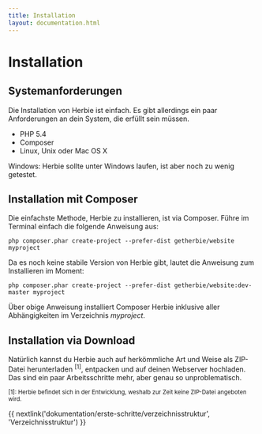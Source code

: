 ```yaml
---
title: Installation
layout: documentation.html
---
```


# Installation


## Systemanforderungen

Die Installation von Herbie ist einfach. Es gibt allerdings ein paar
Anforderungen an dein System, die erfüllt sein müssen.

- PHP 5.4
- Composer
- Linux, Unix oder Mac OS X

Windows:
Herbie sollte unter Windows laufen, ist aber noch zu wenig getestet.


## Installation mit Composer

Die einfachste Methode, Herbie zu installieren, ist via Composer. Führe im
Terminal einfach die folgende Anweisung aus:

    php composer.phar create-project --prefer-dist getherbie/website myproject

Da es noch keine stabile Version von Herbie gibt, lautet die Anweisung zum
Installieren im Moment:

    php composer.phar create-project --prefer-dist getherbie/website:dev-master myproject

Über obige Anweisung installiert Composer Herbie inklusive aller Abhängigkeiten
im Verzeichnis *myproject*.


## Installation via Download

Natürlich kannst du Herbie auch auf herkömmliche Art und Weise als ZIP-Datei
herunterladen <sup>[1]</sup>, entpacken und auf deinen Webserver hochladen.
Das sind ein paar Arbeitsschritte mehr, aber genau so unproblematisch.

<small>[1]: Herbie befindet sich in der Entwicklung, weshalb zur Zeit keine
ZIP-Datei angeboten wird.</small>


{{ nextlink('dokumentation/erste-schritte/verzeichnisstruktur', 'Verzeichnisstruktur') }}
